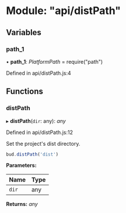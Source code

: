 # Module: "api/distPath"

## Variables

### path_1

• **path_1**: _PlatformPath_ = require("path")

Defined in api/distPath.js:4

## Functions

### distPath

▸ **distPath**(`dir`: any): _any_

Defined in api/distPath.js:12

Set the project's dist directory.

```js
bud.distPath('dist')
```

**Parameters:**

| Name  | Type |
| ----- | ---- |
| `dir` | any  |

**Returns:** _any_
